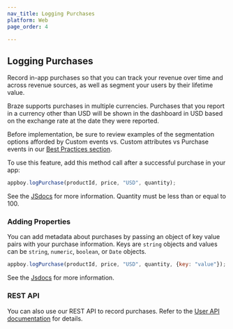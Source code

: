 ```yaml
---
nav_title: Logging Purchases
platform: Web
page_order: 4

---
```

## Logging Purchases

Record in-app purchases so that you can track your revenue over time and across revenue sources, as well as segment your users by their lifetime value.

Braze supports purchases in multiple currencies. Purchases that you report in a currency other than USD will be shown in the dashboard in USD based on the exchange rate at the date they were reported.

Before implementation, be sure to review examples of the segmentation options afforded by Custom events vs. Custom attributes vs Purchase events in our [Best Practices section][3].

To use this feature, add this method call after a successful purchase in your app:

```javascript
appboy.logPurchase(productId, price, "USD", quantity);
```

See the [JSdocs][8] for more information. Quantity must be less than or equal to 100.

### Adding Properties

You can add metadata about purchases by passing an object of key value pairs with your purchase information. Keys are `string` objects and values can be `string`, `numeric`, `boolean`, or `Date` objects.

```javascript
appboy.logPurchase(productId, price, "USD", quantity, {key: "value"});
```

See the [Jsdocs][8] for more information.

### REST API

You can also use our REST API to record purchases. Refer to the [User API documentation][1] for details.

[1]: {{site.baseurl}}/developer_guide/rest_api/user_data/#user-data
[3]: {{site.baseurl}}/developer_guide/platform_wide/analytics_overview/#user-data-collection
[8]: https://js.appboycdn.com/web-sdk/latest/doc/module-appboy.html#.logPurchase
